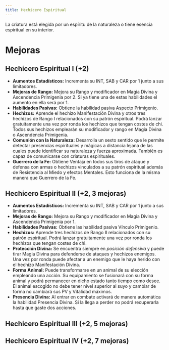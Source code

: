 ```yaml
---
title: Hechicero Espiritual
---
```


La criatura está elegida por un espíritu de la naturaleza o tiene esencia espiritual en su interior. 

# Mejoras

## Hechicero Espiritual I (+2)

- **Aumentos Estadísticos:** Incrementa su INT, SAB y CAR por 1 junto a sus limitadores.
- **Mejoras de Rango:** Mejora su Rango y modificador en Magia Divina y Ascendencia Primigenia por 2. Si ya tiene una de estas habilidades el aumento en ella será por 1. 
- **Habilidades Pasivas:** Obtiene la habilidad pasiva Aspecto Primigenio.
- **Hechizos:** Aprende el hechizo Manifestación Divina y otros tres hechizos de Rango I relacionados con su patrón espiritual. Podrá lanzar gratuitamente una vez por ronda los hechizos que tengan costes de chi. Todos sus hechizos emplearán su modificador y rango en Magia Divina o Ascendencia Primigenia.
- **Comunión con la Naturaleza:** Desarrolla un sexto sentido que le permite detectar presencias espirituales y mágicas a distancia lejana de las cuales puede identificar su naturaleza y fuerza aproximada. También es capaz de comunicarse con criaturas espirituales.
- **Guerrero de la Fe:** Obtiene Ventaja en todos sus tiros de ataque y defensa con armas o hechizos vinculados a su patrón espiritual además de Resistencia al Miedo y efectos Mentales. Esto funciona de la misma manera que Guerrero de la Fe.

## Hechicero Espiritual II (+2, 3 mejoras)

- **Aumentos Estadísticos:** Incrementa su INT, SAB y CAR por 1 junto a sus limitadores.
- **Mejoras de Rango:** Mejora su Rango y modificador en Magia Divina y Ascendencia Primigenia por 1.
- **Habilidades Pasivas:** Obtiene las habilidad pasiva Vínculo Primigenio.
- **Hechizos:** Aprende tres hechizos de Rango II relacionados con su patrón espiritual. Podrá lanzar gratuitamente una vez por ronda los hechizos que tengan costes de chi. 
- **Protección Divina:** Se encuentra siempre en *posición defensiva* y puede tirar Magia Divina para defenderse de ataques y hechizos enemigos. Una vez por ronda puede afectar a un enemigo que le haya herido con el hechizo Manifestación Divina.
- **Forma Animal:** Puede transformarse en un animal de su elección empleando una acción. Su equipamiento se fusionará con su forma animal y podrá permanecer en dicho estado tanto tiempo como desee. El animal escogido no debe tener nivel superior al suyo y cambiar de forma no cambiará sus PV y Vitalidad máximos. 
- **Presencia Divina:** Al entrar en combate activará de manera automática la habilidad Presencia Divina. Si la llega a perder no podrá recuperarla hasta que gaste dos acciones.

## Hechicero Espiritual III (+2, 5 mejoras)

## Hechicero Espiritual IV (+2, 7 mejoras)